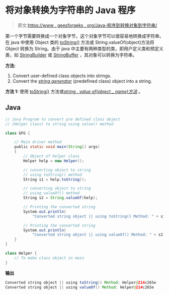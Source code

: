 # 将对象转换为字符串的 Java 程序

> 原文:[https://www . geesforgeks . org/Java-程序到转换对象到字符串/](https://www.geeksforgeeks.org/java-program-to-convert-object-to-string/)

第一个字节需要转换成一个对象字节，这个对象字节可以很容易地转换成字符串。在 java 中使用 Object 类的 [*toString()*](https://www.geeksforgeeks.org/integer-tostring-in-java/) 方法或 String.valueOf(object)方法将 Object 转换为 String。由于 java 中主要有两种类型的类，即用户定义类和预定义类，如 [StringBuilder](https://www.geeksforgeeks.org/string-vs-stringbuilder-vs-stringbuffer-in-java/) 或 [StringBuffer](https://www.geeksforgeeks.org/stringbuffer-class-in-java/) ，其对象可以转换为字符串。

**方法:**

1.  Convert user-defined class objects into strings.
2.  Convert the [*string generator*](https://www.geeksforgeeks.org/string-vs-stringbuilder-vs-stringbuffer-in-java/) (predefined class) object into a string.

**方法 1:** 使用 [toString()](https://www.geeksforgeeks.org/integer-tostring-in-java/) 方法或[*string . value of(object _ name)方法*](https://www.geeksforgeeks.org/data-conversion-using-valueof-method-java/) 。

## Java

```java
// Java Program to convert pre defined class object
// (Helper class) to string using value() method

class GFG {

    // Main driver method
    public static void main(String[] args)
    {
        // Object of helper class
        Helper help = new Helper();

        // converting object to string
        // using toString() method
        String s1 = help.toString();

        // converting object to string
        // using valueOf() method
        String s2 = String.valueOf(help);

        // Printing the converted string
        System.out.println(
            "Converted string object || using toString() Method: " + s1);

        // Printing the converted string
        System.out.println(
            "Converted string object || using valueOf() Method: " + s2);
    }
}

class Helper {
    // To make class object in main
}
```

**输出**

```java
Converted string object || using toString() Method: Helper@214c265e
Converted string object || using valueOf() Method: Helper@214c265e
```